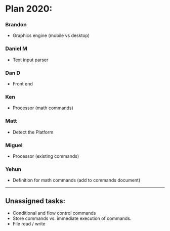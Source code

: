 # Plan 2020:

### Brandon

-   Graphics engine (mobile vs desktop)

### Daniel M

-   Text input parser

### Dan D

-   Front end

### Ken

-   Processor (math commands)

### Matt

- Detect the Platform

### Miguel

-   Processor (existing commands)

### Yehun

-   Definition for math commands (add to commands document)

---

## Unassigned tasks:


-   Conditional and flow control commands
-   Store commands vs. immediate execution of commands.
-   File read / write
